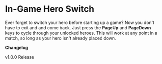 # In-Game Hero Switch

Ever forget to switch your hero before starting up a game? 
Now you don't have to exit and and come back. 
Just press the **PageUp** and **PageDown** keys to cycle through your unlocked heroes. 
This will work at any point in a match, so long as your hero isn't already placed down.

**Changelog**

v1.0.0 Release
